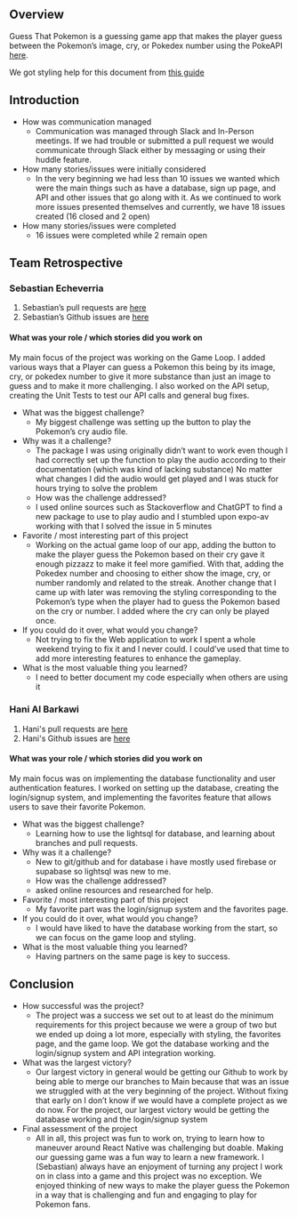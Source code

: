 ## Overview
Guess That Pokemon is a guessing game app that makes the player guess between the Pokemon’s image, cry,  or Pokedex number using the PokeAPI [here](https://pokeapi.co/).

We got styling help for this document from [this guide](https://docs.github.com/en/get-started/writing-on-github/getting-started-with-writing-and-formatting-on-github/basic-writing-and-formatting-syntax)

## Introduction

* How was communication managed
  + Communication was managed through Slack and In-Person meetings. If we had trouble or submitted a pull request we would communicate through Slack either by messaging or using their huddle feature. 
* How many stories/issues were initially considered
  + In the very beginning we had less than 10 issues we wanted which were the main things such as have a database, sign up page, and API and other issues that go along with it. As we continued to work more issues presented themselves and currently, we have 18 issues created (16 closed and 2 open)
* How many stories/issues were completed
  + 16 issues were completed while 2 remain open

## Team Retrospective

### Sebastian Echeverria
1. Sebastian’s pull requests are [here](https://github.com/Sebastian-Eche/Project1_CST438/issues?q=state%3Aclosed%20is%3Apr%20author%3ASebastian-Eche%20)
1. Sebastian’s Github issues are [here](https://github.com/Sebastian-Eche/Project1_CST438/issues?q=is%3Aissue%20state%3Aclosed%20author%3ASebastian-Eche)

#### What was your role / which stories did you work on
My main focus of the project was working on the Game Loop. I added various ways that a Player can guess a Pokemon this being by its image, cry, or pokedex number to give it more substance than just an image to guess and to make it more challenging. I also worked on the API setup, creating the Unit Tests to test our API calls and general bug fixes.

+ What was the biggest challenge? 
  +  My biggest challenge was setting up the button to play the Pokemon’s cry audio file. 
+ Why was it a challenge?
  + The package I was using originally didn’t want to work even though I had correctly set up the function to play the audio according to their documentation (which was kind of lacking substance) No matter what changes I did the audio would get played and I was stuck for hours trying to solve the problem
  + How was the challenge addressed?
  + I used online sources such as Stackoverflow and ChatGPT to find a new package to use to play audio and I stumbled upon expo-av working with that I solved the issue in 5 minutes
+ Favorite / most interesting part of this project
  +  Working on the actual game loop of our app, adding the button to make the player guess the Pokemon based on their cry gave it enough pizzazz to make it feel more gamified. With that, adding the Pokedex number and choosing to either show the image, cry, or number randomly and related to the streak. Another change that I came up with later was removing the styling corresponding to the Pokemon’s type when the player had to guess the Pokemon based on the cry or number. I added where the cry can only be played once.
+ If you could do it over, what would you change?
  + Not trying to fix the Web application to work I spent a whole weekend trying to fix it and I never could. I could’ve used that time to add more interesting features to enhance the gameplay.
+ What is the most valuable thing you learned?
  + I need to better document my code especially when others are using it
 
### Hani Al Barkawi
1. Hani's pull requests are [here](https://github.com/pulls?q=is%3Apr+author%3Athe2stura+is%3Apublic)
1. Hani's Github issues are [here](https://github.com/Sebastian-Eche/Project1_CST438/issues?q=is%3Aissue%20state%3Aclosed%20author%3Athe2stura)

#### What was your role / which stories did you work on
My main focus was on implementing the database functionality and user authentication features. I worked on setting up the database, creating the login/signup system, and implementing the favorites feature that allows users to save their favorite Pokemon.

+ What was the biggest challenge? 
  + Learning how to use the lightsql for database, and learning about branches and pull requests.
+ Why was it a challenge?
  + New to git/github and for database i have mostly used firebase or supabase so lightsql was new to me.
  + How was the challenge addressed?
  + asked online resources and researched for help.
+ Favorite / most interesting part of this project
  + My favorite part was the login/signup system and the favorites page.
+ If you could do it over, what would you change?
  + I would have liked to have the database working from the start, so we can focus on the game loop and styling.
+ What is the most valuable thing you learned?
  + Having partners on the same page is key to success.


## Conclusion

- How successful was the project?
  - The project was a success we set out to at least do the minimum requirements for this project because we were a group of two but we ended up doing a lot more, especially with styling, the favorites page, and the game loop. We got the database working and the login/signup system and API integration working.
- What was the largest victory?
  -  Our largest victory in general would be getting our Github to work by being able to merge our branches to Main because that was an issue we struggled with at the very beginning of the project. Without fixing that early on I don’t know if we would have a complete project as we do now. For the project, our largest victory would be getting the database working and the login/signup system
- Final assessment of the project
  - All in all, this project was fun to work on, trying to learn how to maneuver around React Native was challenging but doable. Making our guessing game was a fun way to learn a new framework. I (Sebastian) always have an enjoyment of turning any project I work on in class into a game and this project was no exception. We enjoyed thinking of new ways to make the player guess the Pokemon in a way that is challenging and fun and engaging to play for Pokemon fans.
